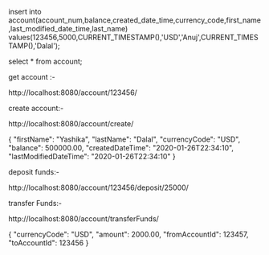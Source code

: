 insert into account(account_num,balance,created_date_time,currency_code,first_name,last_modified_date_time,last_name) values(123456,5000,CURRENT_TIMESTAMP(),'USD','Anuj',CURRENT_TIMESTAMP(),'Dalal');

select * from account;

get account :-

http://localhost:8080/account/123456/

create account:-

http://localhost:8080/account/create/

{
    "firstName": "Yashika",
    "lastName": "Dalal",
    "currencyCode": "USD",
    "balance": 500000.00,
    "createdDateTime": "2020-01-26T22:34:10",
    "lastModifiedDateTime": "2020-01-26T22:34:10"
}

deposit funds:-

http://localhost:8080/account/123456/deposit/25000/

transfer Funds:-

http://localhost:8080/account/transferFunds/

{
    "currencyCode": "USD",
    "amount": 2000.00,
    "fromAccountId": 123457,
    "toAccountId": 123456
}